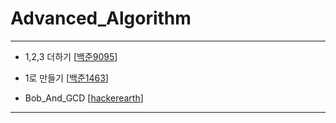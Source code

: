 # Advanced_Algorithm
----------------------------------------------
  * 1,2,3 더하기 [[백준9095](https://www.acmicpc.net/problem/9095)]
  
  * 1로 만들기 [[백준1463](https://www.acmicpc.net/problem/1463)]
  
  * Bob_And_GCD [[hackerearth](https://www.hackerearth.com/practice/algorithms/greedy/basics-of-greedy-algorithms/practice-problems/algorithm/bob-and-gcd-d6d86b3b/)]
  
--------------------------------------------------
